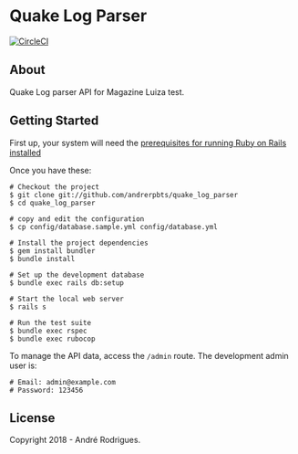# Quake Log Parser
[![CircleCI](https://circleci.com/gh/andrerpbts/quake_log_parser.svg?style=svg&circle-token=74a357d0cf55989c74cf142f907fd060ae48d1c1)](https://circleci.com/gh/andrerpbts/quake_log_parser)

## About

Quake Log parser API for Magazine Luiza test.

## Getting Started

First up, your system will need the
[prerequisites for running Ruby on Rails installed](http://rubyonrails.org/download)

Once you have these:

    # Checkout the project
    $ git clone git://github.com/andrerpbts/quake_log_parser
    $ cd quake_log_parser

    # copy and edit the configuration
    $ cp config/database.sample.yml config/database.yml

    # Install the project dependencies
    $ gem install bundler
    $ bundle install

    # Set up the development database
    $ bundle exec rails db:setup

    # Start the local web server
    $ rails s

    # Run the test suite
    $ bundle exec rspec
    $ bundle exec rubocop

To manage the API data, access the `/admin` route. The development admin user is:

    # Email: admin@example.com
    # Password: 123456

## License

Copyright 2018 - André Rodrigues.
